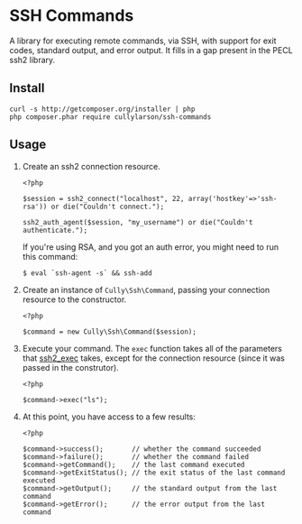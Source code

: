 # SSH Commands

A library for executing remote commands, via SSH, with support for exit codes,
standard output, and error output.  It fills in a gap present in the PECL ssh2 library.

## Install

```
curl -s http://getcomposer.org/installer | php
php composer.phar require cullylarson/ssh-commands
```

## Usage

1. Create an ssh2 connection resource.

    ```
    <?php
    
    $session = ssh2_connect("localhost", 22, array('hostkey'=>'ssh-rsa')) or die("Couldn't connect.");
    
    ssh2_auth_agent($session, "my_username") or die("Couldn't authenticate.");
    ```

    If you're using RSA, and you got an auth error, you might need to run this command:

    ```
    $ eval `ssh-agent -s` && ssh-add
    ```

1. Create an instance of `Cully\Ssh\Command`, passing your connection resource to the constructor.

    ```
    <?php
    
    $command = new Cully\Ssh\Command($session);
    ```

1. Execute your command.  The `exec` function takes all of the parameters that [ssh2_exec](http://php.net/ssh2_exec) takes,
except for the connection resource (since it was passed in the construtor).

    ```
    <?php
    
    $command->exec("ls");
    ```

1.  At this point, you have access to a few results:

    ```
    <?php
    
    $command->success();       // whether the command succeeded
    $command->failure();       // whether the command failed
    $command->getCommand();    // the last command executed
    $command->getExitStatus(); // the exit status of the last command executed
    $command->getOutput();     // the standard output from the last command
    $command->getError();      // the error output from the last command
    ```
